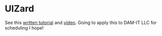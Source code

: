 # UIZard

See this [written tutorial](https://uizard.io/blog/a-beginners-guide-to-uizard/?utm\_campaign=behavioral\_MKT\_Activation+Campaign\&utm\_content=Welcome+email\&utm\_id=88\&utm\_medium=email\&utm\_source=uizard\_behavioral) and [video](https://www.youtube.com/watch?v=sgLs8CJ8W0Q). Going to apply this to DAM-IT LLC for scheduling I hope!


